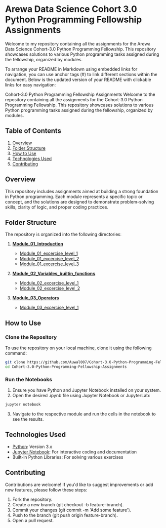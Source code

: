 # Arewa Data Science Cohort 3.0 Python Programming Fellowship Assignments

Welcome to my repository containing all the assignments for the Arewa Data Science Cohort-3.0 Python Programming Fellowship. This repository showcases solutions to various Python programming tasks assigned during the fellowship, organized by modules.


To arrange your README in Markdown using embedded links for navigation, you can use anchor tags (#) to link different sections within the document. Below is the updated version of your README with clickable links for easy navigation:

Cohort-3.0 Python Programming Fellowship Assignments
Welcome to the repository containing all the assignments for the Cohort-3.0 Python Programming Fellowship. This repository showcases solutions to various Python programming tasks assigned during the fellowship, organized by modules.

## Table of Contents
1. [Overview](https://github.com/Auwal007/Cohort-3.0-Python-Programming-Fellowship-Assignments?tab=readme-ov-file#overview)
2. [Folder Structure](https://github.com/Auwal007/Cohort-3.0-Python-Programming-Fellowship-Assignments?tab=readme-ov-file#folder-structure)
3. [How to Use](https://github.com/Auwal007/Cohort-3.0-Python-Programming-Fellowship-Assignments?tab=readme-ov-file#how-to-use)
4. [Technologies Used](https://github.com/Auwal007/Cohort-3.0-Python-Programming-Fellowship-Assignments?tab=readme-ov-file#technologies-used)
5. [Contributing](https://github.com/Auwal007/Cohort-3.0-Python-Programming-Fellowship-Assignments?tab=readme-ov-file#contributing)

## Overview
This repository includes assignments aimed at building a strong foundation in Python programming. Each module represents a specific topic or concept, and the solutions are designed to demonstrate problem-solving skills, clarity of logic, and proper coding practices.



## Folder Structure  
The repository is organized into the following directories:  

1. [**Module_01_Introduction**](https://github.com/Auwal007/Cohort-3.0-Python-Programming-Fellowship-Assignments/tree/main/Module_01_Introduction)
   - [Module_01_excercise_level_1](https://github.com/Auwal007/Cohort-3.0-Python-Programming-Fellowship-Assignments/blob/main/Module_01_Introduction/Module_01_excercise_level_1.ipynb)
   - [Module_01_excercise_level_2](https://github.com/Auwal007/Cohort-3.0-Python-Programming-Fellowship-Assignments/blob/main/Module_01_Introduction/Module_01_excercise_level_2.ipynb)
   - [Module_01_excercise_level_3](https://github.com/Auwal007/Cohort-3.0-Python-Programming-Fellowship-Assignments/blob/main/Module_01_Introduction/Module_01_excercise_level_3.ipynb)

2. [**Module_02_Variables_builtin_functions**](https://github.com/Auwal007/Cohort-3.0-Python-Programming-Fellowship-Assignments/blob/main/Module_01_Introduction/Module_01_excercise_level_3.ipynb)
   - [Module_02_excercise_level_1](https://github.com/Auwal007/Cohort-3.0-Python-Programming-Fellowship-Assignments/blob/main/Module_02_Variables_builtin_functions/Module_02_excercise_level_1.ipynb)
   - [Module_02_excercise_level_2](https://github.com/Auwal007/Cohort-3.0-Python-Programming-Fellowship-Assignments/blob/main/Module_02_Variables_builtin_functions/Module_02_excercise_level_2.ipynb)

3. [**Module_03_Operators**](https://github.com/Auwal007/Cohort-3.0-Python-Programming-Fellowship-Assignments/tree/main/Module_03_Operators)
   - [Module_03_excercise_level_1](https://github.com/Auwal007/Cohort-3.0-Python-Programming-Fellowship-Assignments/blob/main/Module_03_Operators/Module_03_excercise_level_1.ipynb)


## How to Use
### Clone the Repository
To use the repository on your local machine, clone it using the following command:

```bash
git clone https://github.com/Auwal007/Cohort-3.0-Python-Programming-Fellowship-Assignments.git
cd Cohort-3.0-Python-Programming-Fellowship-Assignments
```

### Run the Notebooks
1. Ensure you have Python and Jupyter Notebook installed on your system.
2. Open the desired .ipynb file using Jupyter Notebook or JupyterLab:
```bash
jupyter notebook
```
3. Navigate to the respective module and run the cells in the notebook to see the results.

## Technologies Used
- [Python](https://www.python.org/): Version 3.x
- [Jupyter Notebook](https://jupyter.org/): For interactive coding and documentation
- Built-in Python Libraries: For solving various exercises
  
## Contributing
Contributions are welcome! If you'd like to suggest improvements or add new features, please follow these steps:

1. Fork the repository.
2. Create a new branch (git checkout -b feature-branch).
3. Commit your changes (git commit -m 'Add some feature').
4. Push to the branch (git push origin feature-branch).
5. Open a pull request.

